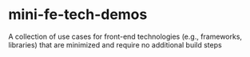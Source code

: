 # mini-fe-tech-demos
A collection of use cases for front-end technologies (e.g., frameworks, libraries) that are minimized and require no additional build steps

